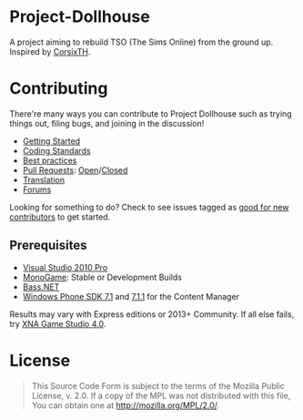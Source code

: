 # Project-Dollhouse

A project aiming to rebuild TSO (The Sims Online) from the ground up. Inspired by [CorsixTH](https://github.com/CorsixTH).

# Contributing
There're many ways you can contribute to Project Dollhouse such as trying things out, filing bugs, and joining in the discussion!

* [Getting Started](https://github.com/Afr0Games/Project-Dollhouse/wiki)
* [Coding Standards](https://github.com/Afr0Games/Project-Dollhouse/wiki/Coding-standards)
* [Best practices](https://github.com/Afr0Games/Project-Dollhouse/wiki/Best-practices)
* [Pull Requests](https://github.com/Afr0Games/Project-Dollhouse/pulls): [Open](https://github.com/Afr0Games/Project-Dollhouse/pulls)/[Closed](https://github.com/Afr0Games/Project-Dollhouse/issues?q=is%3Apr+is%3Aclosed)
* [Translation](https://github.com/Afr0Games/the-sims-online-translation)
* [Forums](http://forum.afr0games.com)

Looking for something to do? Check to see issues tagged as [good for new contributors](https://github.com/Afr0Games/Project-Dollhouse/labels/good%20for%20new%20contributors) to get started.

## Prerequisites
* [Visual Studio 2010 Pro](https://www.visualstudio.com/en-US/products/visual-studio-professional-with-msdn-vs)
* [MonoGame](http://www.monogame.net): Stable or Development Builds
* [Bass.NET](http://www.un4seen.com/filez/4/Bass24.Net.zip)
* [Windows Phone SDK 7.1](http://go.microsoft.com/fwlink/?LinkID=226694) and [7.1.1](http://www.microsoft.com/en-us/download/details.aspx?id=29233) for the Content Manager

Results may vary with Express editions or 2013+ Community. If all else fails, try [XNA Game Studio 4.0](https://www.microsoft.com/en-us/download/details.aspx?id=23714).

# License
> This Source Code Form is subject to the terms of the Mozilla Public License, v. 2.0.
> If a copy of the MPL was not distributed with this file, You can obtain one at
> http://mozilla.org/MPL/2.0/.
